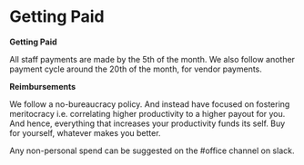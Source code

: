 # Getting Paid

**Getting Paid**

All staff payments are made by the 5th of the month. We also follow another payment cycle around the 20th of the month, for vendor payments.

**Reimbursements**

We follow a no-bureaucracy policy. And instead have focused on fostering meritocracy i.e. correlating higher productivity to a higher payout for you. And hence, everything that increases your productivity funds its self. Buy for yourself, whatever makes you better.

Any non-personal spend can be suggested on the \#office channel on slack.

